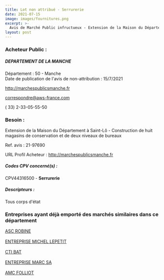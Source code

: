 ```yaml
---
title: Lot non attribué - Serrurerie
date: 2021-07-15
image: images/fournitures.png
excerpt: >-
  Avis de Marché Public infructueux - Extension de la Maison du Département à Saint-Lô - Construction de huit magasins de conservation et de deux niveaux de bureaux
layout: post
---
```


### Acheteur Public :
##### DEPARTEMENT DE LA MANCHE
Département : 50 - Manche<br/>
Date de publication de l'avis de non-attribution : 15/7/2021


http://marchespublicsmanche.fr

correspondre@aws-france.com

( 33) 2-33-05-55-50
### Besoin :

Extension de la Maison du Département à Saint-Lô - Construction de huit magasins de conservation et de deux niveaux de bureaux

Ref. avis : 21-97690

URL Profil Acheteur : http://marchespublicsmanche.fr

##### Codes CPV concerné(s) :
CPV44316500 - **Serrurerie** <br/>

##### Descripteurs :
Tous corps d'état <br/>

### Entreprises ayant déjà emporté des marchés similaires dans ce département
<a href="/entreprise-547/siren-325763894">ASC ROBINE</a><br/><br/>
<a href="/entreprise-554/siren-391583143">ENTREPRISE MICHEL LEPETIT</a><br/><br/>
<a href="/entreprise-559/siren-423961085">CTI BAT</a><br/><br/>
<a href="/entreprise-573/siren-636720120">ENTREPRISE MARC SA</a><br/><br/>
<a href="/entreprise-573/siren-652650219">AMC FOLLIOT</a><br/><br/>
